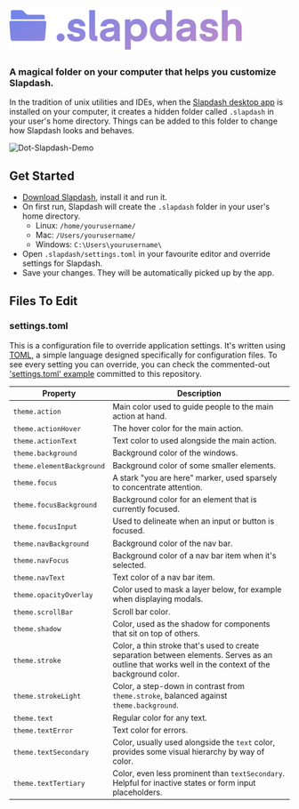 <img src="dot-slapdash.svg" height="80" />

### A magical folder on your computer that helps you customize Slapdash.

In the tradition of unix utilities and IDEs, when the [Slapdash desktop app](https://slapdash.com/) is installed on your computer, it creates a hidden folder called `.slapdash` in your user's home directory. Things can be added to this folder to change how Slapdash looks and behaves.

![Dot-Slapdash-Demo](https://user-images.githubusercontent.com/57078134/110828723-3e2cf500-828f-11eb-8afe-2d11d3c69712.gif)

## Get Started

- [Download Slapdash](https://slapdash.com/download), install it and run it.
- On first run, Slapdash will create the `.slapdash` folder in your user's home directory.
  - Linux: `/home/yourusername/`
  - Mac: `/Users/yourusername/`
  - Windows: `C:\Users\yourusername\`
- Open `.slapdash/settings.toml` in your favourite editor and override settings for Slapdash.
- Save your changes. They will be automatically picked up by the app.

## Files To Edit

### settings.toml

This is a configuration file to override application settings. It's written using [TOML](https://toml.io/en), a simple language designed specifically for configuration files. To see every setting you can override, you can check the commented-out ['settings.toml' example](.slapdash/settings.toml) committed to this repository.

| Property                  | Description                                                                                                                                          |
| ------------------------- | ---------------------------------------------------------------------------------------------------------------------------------------------------- |
| `theme.action`            | Main color used to guide people to the main action at hand.                                                                                          |
| `theme.actionHover`       | The hover color for the main action.                                                                                                                 |
| `theme.actionText`        | Text color to used alongside the main action.                                                                                                        |
| `theme.background`        | Background color of the windows.                                                                                                                     |
| `theme.elementBackground` | Background color of some smaller elements.                                                                                                           |
| `theme.focus`             | A stark "you are here" marker, used sparsely to concentrate attention.                                                                               |
| `theme.focusBackground`   | Background color for an element that is currently focused.                                                                                           |
| `theme.focusInput`        | Used to delineate when an input or button is focused.                                                                                                |
| `theme.navBackground`     | Background color of the nav bar.                                                                                                                     |
| `theme.navFocus`          | Background color of a nav bar item when it's selected.                                                                                               |
| `theme.navText`           | Text color of a nav bar item.                                                                                                                        |
| `theme.opacityOverlay`    | Color used to mask a layer below, for example when displaying modals.                                                                                |
| `theme.scrollBar`         | Scroll bar color.                                                                                                                                    |
| `theme.shadow`            | Color, used as the shadow for components that sit on top of others.                                                                                  |
| `theme.stroke`            | Color, a thin stroke that's used to create separation between elements. Serves as an outline that works well in the context of the background color. |
| `theme.strokeLight`       | Color, a step-down in contrast from `theme.stroke`, balanced against `theme.background`.                                                             |
| `theme.text`              | Regular color for any text.                                                                                                                          |
| `theme.textError`         | Text color for errors.                                                                                                                               |
| `theme.textSecondary`     | Color, usually used alongside the `text` color, provides some visual hierarchy by way of color.                                                      |
| `theme.textTertiary`      | Color, even less prominent than `textSecondary`. Helpful for inactive states or form input placeholders.                                             |
